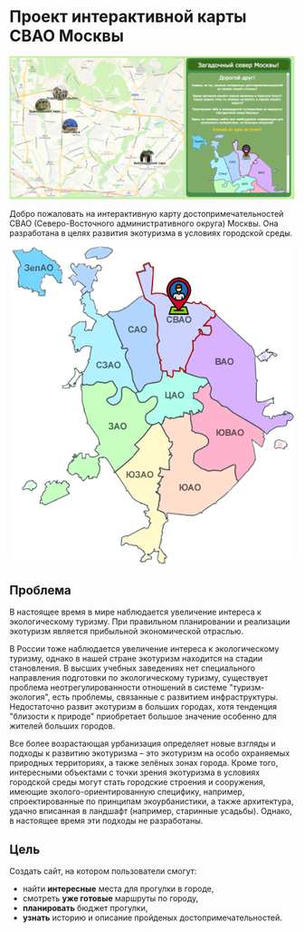 # Проект интерактивной карты СВАО Москвы

![Превью сайта](other_imgs/preview.png)

Добро пожаловать на интерактивную карту достопримечательностей СВАО (Северо-Восточного административного округа) Москвы. Она разработана в целях развития экотуризма в условиях городской среды.

![Карта районов Москвы](other_imgs/AOs_moskva.png)

## Проблема
В настоящее время в мире наблюдается увеличение интереса к экологическому туризму. При  правильном планировании и реализации экотуризм является прибыльной экономической отраслью. 

В России тоже наблюдается увеличение интереса к экологическому туризму, однако в нашей стране экотуризм находится на стадии становления. В высших учебных заведениях нет специального направления подготовки по экологическому туризму, существует проблема неотрегулированности отношений в системе "туризм-экология", есть проблемы, связанные с  развитием инфраструктуры. Недостаточно развит экотуризм в больших городах, хотя тенденция "близости к природе" приобретает большое значение особенно для жителей больших городов. 

Все более возрастающая урбанизация определяет новые взгляды и подходы к развитию экотуризма – это экотуризм на особо охраняемых природных территориях, а также зелёных зонах города. Кроме того, интересными объектами с точки зрения экотуризма в условиях городской среды могут стать городские строения и сооружения, имеющие эколого-ориентированную специфику, например, спроектированные по принципам экоурбанистики, а также архитектура, удачно вписанная в ландшафт (например, старинные усадьбы). Однако, в настоящее время эти подходы не разработаны.

## Цель
Создать сайт, на котором пользователи смогут: 
 - найти **интересные** места для прогулки в городе,
 - смотреть **уже готовые** маршруты по городу,
 - **планировать** бюджет прогулки,
 - **узнать** историю и описание пройденых достопримечательностей.
